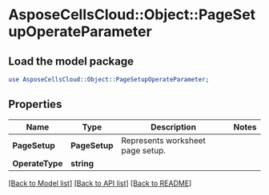 # AsposeCellsCloud::Object::PageSetupOperateParameter 

## Load the model package
```perl
use AsposeCellsCloud::Object::PageSetupOperateParameter;
```

## Properties
Name | Type | Description | Notes
------------ | ------------- | ------------- | -------------
**PageSetup** | **PageSetup** | Represents worksheet page setup. |
**OperateType** | **string** |  |  

[[Back to Model list]](../README.md#documentation-for-models) [[Back to API list]](../README.md#documentation-for-api-endpoints) [[Back to README]](../README.md)

